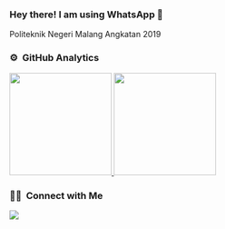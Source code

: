 ### Hey there! I am using WhatsApp 👋 

Politeknik Negeri Malang Angkatan 2019 

### ⚙️ &nbsp;GitHub Analytics

<p align="left">
<a href="https://github.com/nazariosafariesqi">
  <img height="180em" src="https://github-readme-stats.vercel.app/api?username=nazariosafariesqi&show_icons=true&theme=algolia&include_all_commits=true&count_private=true"/>
  <img height="180em" src="https://github-readme-stats.vercel.app/api/top-langs/?username=nazariosafariesqi&layout=compact&langs_count=8&theme=algolia"/>
</a>
</p>

### 🤝🏻 &nbsp;Connect with Me

<p align="left">
<a href="mailto: nazariotyo@gmail.com"><img src="https://img.shields.io/badge/-aikatan.aikachan@gmail.com-D14836?style=flat&logo=Gmail&logoColor=white"/></a>
</p>

